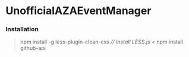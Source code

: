 # UnofficialAZAEventManager

### Installation

 > npm install -g less-plugin-clean-css *// Install LESS.js*
 < npm install github-api